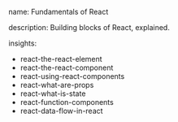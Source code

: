name: Fundamentals of React

description: Building blocks of React, explained.

insights:
  - react-the-react-element
  - react-the-react-component
  - react-using-react-components
  - react-what-are-props
  - react-what-is-state
  - react-function-components
  - react-data-flow-in-react